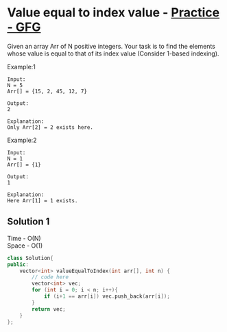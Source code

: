 # Value equal to index value - [Practice - GFG](https://practice.geeksforgeeks.org/problems/value-equal-to-index-value1330/1)

Given an array Arr of N positive integers. Your task is to find the elements whose value is equal to that of its index value (Consider 1-based indexing).


Example:1
```
Input: 
N = 5
Arr[] = {15, 2, 45, 12, 7}

Output: 
2

Explanation: 
Only Arr[2] = 2 exists here.
```
Example:2
```
Input: 
N = 1
Arr[] = {1}

Output: 
1

Explanation: 
Here Arr[1] = 1 exists.
```

## Solution 1  

Time - O(N)<br>
Space - O(1)

```cpp
class Solution{
public:
	vector<int> valueEqualToIndex(int arr[], int n) {
	    // code here
	    vector<int> vec;
	    for (int i = 0; i < n; i++){
	        if (i+1 == arr[i]) vec.push_back(arr[i]);
	    }
	    return vec;
	}
};
```